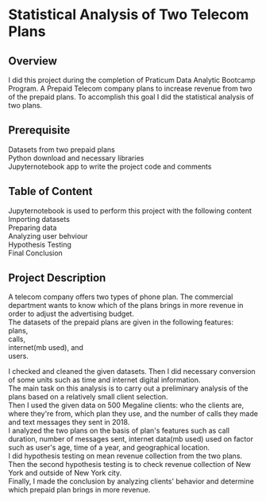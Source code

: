 # Statistical Analysis of Two Telecom Plans
## Overview
I did this project during the completion of Praticum Data Analytic Bootcamp Program. A Prepaid Telecom company plans to increase revenue from two of the prepaid plans. To accomplish this goal I did the statistical analysis of two plans.

## Prerequisite
Datasets from two prepaid plans  
Python download and necessary libraries  
Jupyternotebook app to write the project code and comments

## Table of Content
Jupyternotebook is used to perform this project with the following content  
Importing datasets  
Preparing data    
Analyzing user behviour   
Hypothesis Testing  
Final Conclusion

## Project Description 
 A telecom company offers two types of phone plan. The commercial department wants to know which of the plans brings in more revenue in order to adjust the advertising budget.  
 The datasets of the prepaid plans are given in the following features:  
 plans,   
 calls,  
 internet(mb used), and   
 users.  
 
  I checked and cleaned the given datasets. Then I did necessary conversion of some units such as time and internet digital information.  
  The main task on this analysis is to carry out a preliminary analysis of the plans based on a relatively small client selection.  
 Then I used the given data on 500 Megaline clients: who the clients are, where they're from, which plan they use, and the number of calls they made and text messages they sent in 2018.  
I analyzed the two plans on the basis of plan's features such as call duration, number of messages sent, internet data(mb used) used on factor such as user's age, time of a year, and geographical location.   
I did hypothesis testing on mean revenue collection from the two plans.    
Then the second hypothesis testing is to check revenue collection of New York and outside of New York city.  
Finally, I made the conclusion by analyzing clients' behavior and determine which prepaid plan brings in more revenue.

